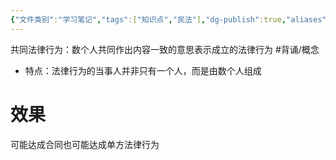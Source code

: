 ```yaml
---
{"文件类别":"学习笔记","tags":["知识点","民法"],"dg-publish":true,"aliases":["共同行为"],"permalink":"/学习笔记studyup/民法总论/共同法律行为/","dgPassFrontmatter":true,"created":"2024-10-13T17:06:54.916+08:00","updated":"2024-10-27T20:09:44.610+08:00"}
---
```


共同法律行为：数个人共同作出内容一致的意思表示成立的法律行为 #背诵/概念 
- 特点：法律行为的当事人并非只有一个人，而是由数个人组成
# 效果
可能达成合同也可能达成单方法律行为
